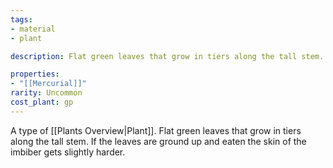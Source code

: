```yaml
---
tags:
- material
- plant

description: Flat green leaves that grow in tiers along the tall stem. If the leaves are ground up and eaten the skin of the imbiber gets slightly harder.

properties:
- "[[Mercurial]]"
rarity: Uncommon
cost_plant: gp
---
```

A type of [[Plants Overview|Plant]]. Flat green leaves that grow in tiers along the tall stem. If the leaves are ground up and eaten the skin of the imbiber gets slightly harder.
